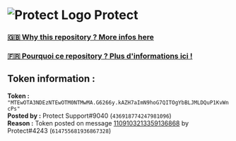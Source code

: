# ![Protect Logo](https://i.imgur.com/5ovpCPg.png) Protect

### [🇬🇧 Why this repository ? More infos here](https://github.com/protect-github-bot/token-reset/blob/main/README.md)

### [🇫🇷 Pourquoi ce repository ? Plus d'informations ici !](https://github.com/protect-github-bot/token-reset/blob/main/FR_README.md)

## Token information :
**Token :** `"MTEwOTA3NDEzNTEwOTM0NTMwMA.G6266y.kAZH7aImN9hoG7QITOgYbBLJMLDQuP1KvWncPs"`\
**Posted by :** Protect Support#9040 (`436918774247981096`)\
**Reason :** Token posted on message [1109103213359136868](https://discord.com/channels/835179952500113459/881108454226399292/1109103213359136868) by Protect#4243 (`614755681936867328`)